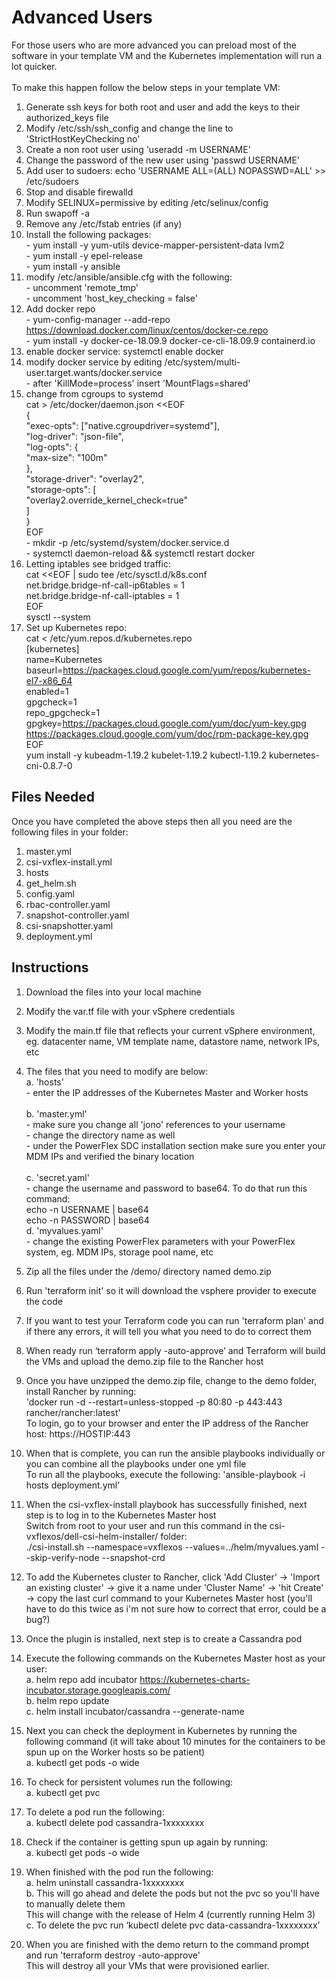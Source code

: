 # Advanced Users

For those users who are more advanced you can preload most of the software in your template VM and the Kubernetes implementation will run a lot quicker. <br> 
<br>To make this happen follow the below steps in your template VM: <br>
1.	Generate ssh keys for both root and user and add the keys to their authorized_keys file
2.	Modify /etc/ssh/ssh_config and change the line to 'StrictHostKeyChecking no'
3.	Create a non root user using 'useradd -m USERNAME'
4.	Change the password of the new user using 'passwd USERNAME'
5.	Add user to sudoers: echo 'USERNAME ALL=(ALL) NOPASSWD=ALL' >> /etc/sudoers
6.	Stop and disable firewalld 
7.	Modify SELINUX=permissive by editing /etc/selinux/config
8.	Run swapoff -a
9.	Remove any /etc/fstab entries (if any)
10.	Install the following packages:
<br>-	yum install -y yum-utils device-mapper-persistent-data lvm2
<br>- yum install -y epel-release 
<br>-	yum install -y ansible
11.	modify /etc/ansible/ansible.cfg with the following:
<br>-	uncomment 'remote_tmp'
<br>-	uncomment 'host_key_checking = false'
12.	Add docker repo
<br>-	yum-config-manager --add-repo https://download.docker.com/linux/centos/docker-ce.repo
<br>-	yum install -y docker-ce-18.09.9 docker-ce-cli-18.09.9 containerd.io
13.	enable docker service: systemctl enable docker
14.	modify docker service by editing /etc/system/multi-user.target.wants/docker.service
<br>- after 'KillMode=process' insert 'MountFlags=shared'
15.	change from cgroups to systemd
<br>	cat > /etc/docker/daemon.json <<EOF
<br>{
<br>  "exec-opts": ["native.cgroupdriver=systemd"],
<br>  "log-driver": "json-file",
<br>  "log-opts": {
<br>    "max-size": "100m"
<br>  },
<br>  "storage-driver": "overlay2",
<br>  "storage-opts": [
<br>    "overlay2.override_kernel_check=true"
<br>  ]
<br>}
<br>EOF
<br>  - mkdir -p /etc/systemd/system/docker.service.d
<br>  - systemctl daemon-reload && systemctl restart docker <br>
16.	Letting iptables see bridged traffic:
<br>cat <<EOF | sudo tee /etc/sysctl.d/k8s.conf
<br>net.bridge.bridge-nf-call-ip6tables = 1
<br>net.bridge.bridge-nf-call-iptables = 1
<br>EOF
<br>sysctl --system <br>
17.	Set up Kubernetes repo:
<br>cat <<EOF > /etc/yum.repos.d/kubernetes.repo
<br>[kubernetes]
<br>name=Kubernetes
<br>baseurl=https://packages.cloud.google.com/yum/repos/kubernetes-el7-x86_64
<br>enabled=1
<br>gpgcheck=1
<br>repo_gpgcheck=1
<br>gpgkey=https://packages.cloud.google.com/yum/doc/yum-key.gpg https://packages.cloud.google.com/yum/doc/rpm-package-key.gpg
<br>EOF
<br>yum install -y kubeadm-1.19.2 kubelet-1.19.2 kubectl-1.19.2 kubernetes-cni-0.8.7-0

## Files Needed

Once you have completed the above steps then all you need are the following files in your folder:
1.	master.yml
2.	csi-vxflex-install.yml
3.	hosts
4.	get_helm.sh
5.	config.yaml
6.  rbac-controller.yaml
7.  snapshot-controller.yaml
8.  csi-snapshotter.yaml
9.  deployment.yml

## Instructions

1. Download the files into your local machine<br>

2. Modify the var.tf file with your vSphere credentials<br>

3. Modify the main.tf file that reflects your current vSphere environment, eg. datacenter name, VM template name, datastore name, network IPs, etc<br>

4. The files that you need to modify are below:
<br>a. 'hosts'
<br>    - enter the IP addresses of the Kubernetes Master and Worker hosts<br>
<br>b. 'master.yml'
<br>    - make sure you change all 'jono' references to your username
<br>    - change the directory name as well
<br>    - under the PowerFlex SDC installation section make sure you enter your MDM IPs and verified the binary location<br>
<br>c. 'secret.yaml'
<br>    - change the username and password to base64. To do that run this command: <br> echo -n USERNAME | base64 <br> echo -n PASSWORD | base64
<br>d. 'myvalues.yaml'
<br>    - change the existing PowerFlex parameters with your PowerFlex system, eg. MDM IPs, storage pool name, etc <br>

5.	Zip all the files under the /demo/ directory named demo.zip
6.	Run 'terraform init' so it will download the vsphere provider to execute the code
7.	If you want to test your Terraform code you can run 'terraform plan' and if there any errors, it will tell you what you need to do to correct them
8.	When ready run ‘terraform apply -auto-approve’ and Terraform will build the VMs and upload the demo.zip file to the Rancher host
9.	Once you have unzipped the demo.zip file, change to the demo folder, install Rancher by running: <br>'docker run -d --restart=unless-stopped -p 80:80 -p 443:443   rancher/rancher:latest' <br>To login, go to your browser and enter the IP address of the Rancher host: https://HOSTIP:443
10.	When that is complete, you can run the ansible playbooks individually or you can combine all the playbooks under one yml file <br>To run all the playbooks, execute the following: 'ansible-playbook -i hosts deployment.yml'
11.	When the csi-vxflex-install playbook has successfully finished, next step is to log in to the Kubernetes Master host <br>Switch from root to your user and run this command in the csi-vxflexos/dell-csi-helm-installer/ folder:<br> ./csi-install.sh --namespace=vxflexos --values=../helm/myvalues.yaml --skip-verify-node --snapshot-crd<br>
12. To add the Kubernetes cluster to Rancher, click 'Add Cluster' -> 'Import an existing cluster' -> give it a name under 'Cluster Name' -> 'hit Create' -> copy the last curl command to your Kubernetes Master host (you'll have to do this twice as i'm not sure how to correct that error, could be a bug?)    
13.	Once the plugin is installed, next step is to create a Cassandra pod
14.	Execute the following commands on the Kubernetes Master host as your user:
<br>a.	helm repo add incubator https://kubernetes-charts-incubator.storage.googleapis.com/
<br>b.	helm repo update
<br>c.	helm install incubator/cassandra --generate-name <br>
15.	Next you can check the deployment in Kubernetes by running the following command (it will take about 10 minutes for the containers to be spun up on the Worker hosts so be patient)
<br>a.	kubectl get pods -o wide <br>
16.	To check for persistent volumes run the following:
<br>a.	kubectl get pvc <br>
17.	To delete a pod run the following:
<br>a.	kubectl delete pod cassandra-1xxxxxxxx <br>
18.	Check if the container is getting spun up again by running:
<br>a.	kubectl get pods -o wide <br>
19.	When finished with the pod run the following:
<br>a.	helm uninstall cassandra-1xxxxxxxx
<br>b.	This will go ahead and delete the pods but not the pvc so you'll have to manually delete them <br>This will change with the release of Helm 4 (currently running Helm 3)
<br>c.	To delete the pvc run ‘kubectl delete pvc data-cassandra-1xxxxxxxx’ <br>
20.	When you are finished with the demo return to the command prompt and run 'terraform destroy -auto-approve' <br>This will destroy all your VMs that were provisioned earlier.
